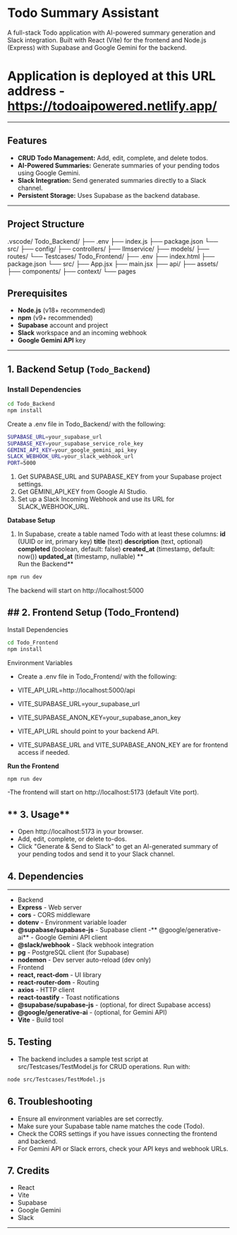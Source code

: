 # Todo Summary Assistant

A full-stack Todo application with AI-powered summary generation and Slack integration. Built with React (Vite) for the frontend and Node.js (Express) with Supabase and Google Gemini for the backend.

# Application is deployed at this URL address - https://todoaipowered.netlify.app/
---

## Features

- **CRUD Todo Management:** Add, edit, complete, and delete todos.
- **AI-Powered Summaries:** Generate summaries of your pending todos using Google Gemini.
- **Slack Integration:** Send generated summaries directly to a Slack channel.
- **Persistent Storage:** Uses Supabase as the backend database.

---

## Project Structure
.vscode/ Todo_Backend/ ├── .env ├── index.js ├── package.json └── src/ ├── config/ ├── controllers/ ├── llmservice/ ├── models/ ├── routes/ └── Testcases/ Todo_Frontend/ ├── .env ├── index.html ├── package.json └── src/ ├── App.jsx ├── main.jsx ├── api/ ├── assets/ ├── components/ ├── context/ └── pages

## Prerequisites

- **Node.js** (v18+ recommended)
- **npm** (v9+ recommended)
- **Supabase** account and project
- **Slack** workspace and an incoming webhook
- **Google Gemini API** key

---

## 1. Backend Setup (`Todo_Backend`)

### Install Dependencies

```sh
cd Todo_Backend
npm install
```
Create a .env file in Todo_Backend/ with the following:
```sh
SUPABASE_URL=your_supabase_url
SUPABASE_KEY=your_supabase_service_role_key
GEMINI_API_KEY=your_google_gemini_api_key
SLACK_WEBHOOK_URL=your_slack_webhook_url
PORT=5000
```

1. Get SUPABASE_URL and SUPABASE_KEY from your Supabase project settings.
2. Get GEMINI_API_KEY from Google AI Studio.
3. Set up a Slack Incoming Webhook and use its URL for SLACK_WEBHOOK_URL.

**Database Setup**
1. In Supabase, create a table named Todo with at least these columns:
    **id** (UUID or int, primary key)
    **title** (text)
    **description** (text, optional)
    **completed** (boolean, default: false)
    **created_at** (timestamp, default: now())
    **updated_at** (timestamp, nullable)
**   
Run the Backend**
```sh
npm run dev
```

The backend will start on http://localhost:5000

**## 2. Frontend Setup (Todo_Frontend)**
---
Install Dependencies
```sh
cd Todo_Frontend
npm install
```
Environment Variables

- Create a .env file in Todo_Frontend/ with the following:
- VITE_API_URL=http://localhost:5000/api
- VITE_SUPABASE_URL=your_supabase_url
- VITE_SUPABASE_ANON_KEY=your_supabase_anon_key

- VITE_API_URL should point to your backend API.
- VITE_SUPABASE_URL and VITE_SUPABASE_ANON_KEY are for frontend access if needed.

**Run the Frontend**
```sh
npm run dev
```
-The frontend will start on http://localhost:5173 (default Vite port).

** 3. Usage**
---
- Open http://localhost:5173 in your browser.
- Add, edit, complete, or delete to-dos.
- Click "Generate & Send to Slack" to get an AI-generated summary of your pending todos and send it to your Slack channel.

## 4. Dependencies
---
- Backend
- **Express** - Web server
- **cors** - CORS middleware
- **dotenv** - Environment variable loader
- **@supabase/supabase-js** - Supabase client
-** @google/generative-ai** - Google Gemini API client
- **@slack/webhook** - Slack webhook integration
- **pg** - PostgreSQL client (for Supabase)
- **nodemon** - Dev server auto-reload (dev only)
- Frontend
- **react, react-dom** - UI library
- **react-router-dom** - Routing
- **axios** - HTTP client
- **react-toastify** - Toast notifications
- **@supabase/supabase-js** - (optional, for direct Supabase access)
- **@google/generative-ai** - (optional, for Gemini API)
- **Vite** - Build tool

**5. Testing**
---
- The backend includes a sample test script at src/Testcases/TestModel.js for CRUD operations.
Run with:
```sh
node src/Testcases/TestModel.js
```

**6. Troubleshooting**
---
- Ensure all environment variables are set correctly.
- Make sure your Supabase table name matches the code (Todo).
- Check the CORS settings if you have issues connecting the frontend and backend.
- For Gemini API or Slack errors, check your API keys and webhook URLs.

**7. Credits**
---
- React
- Vite
- Supabase
- Google Gemini
- Slack
---
